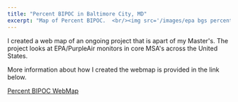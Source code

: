 ```yaml
---
title: "Percent BIPOC in Baltimore City, MD"
excerpt: "Map of Percent BIPOC.  <br/><img src='/images/epa bgs percent BIPOC.png'>"
---
```


I created a web map of an ongoing project that is apart of my Master's. The project looks at EPA/PurpleAir monitors in core MSA's across the United States.

More information about how I created the webmap is provided in the link below.  

<a href="https://Sgibson64.github.io/files/New Microsoft Word Document.pdf">Percent BIPOC WebMap</a>
